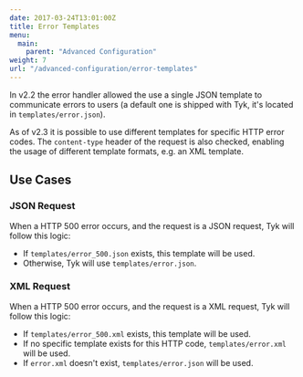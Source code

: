 ```yaml
---
date: 2017-03-24T13:01:00Z
title: Error Templates
menu:
  main:
    parent: "Advanced Configuration"
weight: 7
url: "/advanced-configuration/error-templates"  
---
```


In v2.2 the error handler allowed the use a single JSON template to communicate errors to users (a default one is shipped with Tyk, it's located in `templates/error.json`).

As of v2.3 it is possible to use different templates for specific HTTP error codes. The `content-type` header of the request is also checked, enabling the usage of different template formats, e.g. an XML template.

## <a name="use-cases"></a> Use Cases

### JSON Request

When a HTTP 500 error occurs, and the request is a JSON request, Tyk will follow this logic:

*   If `templates/error_500.json` exists, this template will be used.
*   Otherwise, Tyk will use `templates/error.json`.

### XML Request

When a HTTP 500 error occurs, and the request is a XML request, Tyk will follow this logic:

*   If `templates/error_500.xml` exists, this template will be used.
*   If no specific template exists for this HTTP code, `templates/error.xml` will be used.
*   If `error.xml` doesn't exist, `templates/error.json` will be used.